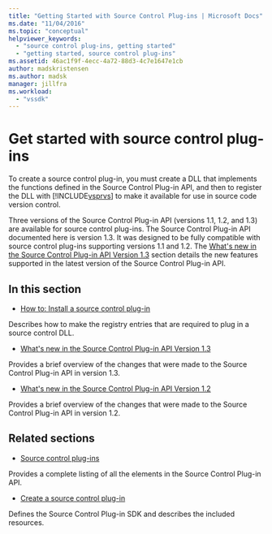 ```yaml
---
title: "Getting Started with Source Control Plug-ins | Microsoft Docs"
ms.date: "11/04/2016"
ms.topic: "conceptual"
helpviewer_keywords:
  - "source control plug-ins, getting started"
  - "getting started, source control plug-ins"
ms.assetid: 46ac1f9f-4ecc-4a72-88d3-4c7e1647e1cb
author: madskristensen
ms.author: madsk
manager: jillfra
ms.workload:
  - "vssdk"
---
```

# Get started with source control plug-ins
To create a source control plug-in, you must create a DLL that implements the functions defined in the Source Control Plug-in API, and then to register the DLL with [!INCLUDE[vsprvs](../../code-quality/includes/vsprvs_md.md)] to make it available for use in source code version control.

 Three versions of the Source Control Plug-in API (versions 1.1, 1.2, and 1.3) are available for source control plug-ins. The Source Control Plug-in API documented here is version 1.3. It was designed to be fully compatible with source control plug-ins supporting versions 1.1 and 1.2. The [What's new in the Source Control Plug-in API Version 1.3](../../extensibility/internals/what-s-new-in-the-source-control-plug-in-api-version-1-3.md) section details the new features supported in the latest version of the Source Control Plug-in API.

## In this section
- [How to: Install a source control plug-in](../../extensibility/internals/how-to-install-a-source-control-plug-in.md)

 Describes how to make the registry entries that are required to plug in a source control DLL.

- [What's new in the Source Control Plug-in API Version 1.3](../../extensibility/internals/what-s-new-in-the-source-control-plug-in-api-version-1-3.md)

 Provides a brief overview of the changes that were made to the Source Control Plug-in API in version 1.3.

- [What's new in the Source Control Plug-in API Version 1.2](../../extensibility/internals/what-s-new-in-the-source-control-plug-in-api-version-1-2.md)

 Provides a brief overview of the changes that were made to the Source Control Plug-in API in version 1.2.

## Related sections
- [Source control plug-ins](../../extensibility/source-control-plug-ins.md)

 Provides a complete listing of all the elements in the Source Control Plug-in API.

- [Create a source control plug-in](../../extensibility/internals/creating-a-source-control-plug-in.md)

 Defines the Source Control Plug-in SDK and describes the included resources.
